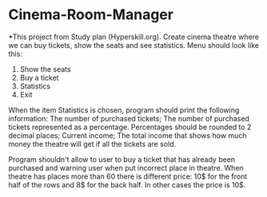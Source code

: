 # Cinema-Room-Manager
*This project from Study plan (Hyperskill.org).
Create cinema theatre where we can buy tickets, show the seats and see statistics.
Menu should look like this:

1. Show the seats
2. Buy a ticket
3. Statistics
0. Exit

When the item Statistics is chosen, program should print the following information:
The number of purchased tickets;
The number of purchased tickets represented as a percentage. Percentages should be rounded to 2 decimal places;
Current income;
The total income that shows how much money the theatre will get if all the tickets are sold.

Program shouldn't allow to user to buy a ticket that has already been purchased and warning user when put incorrect place in theatre.
When theatre has places more than 60 there is different price: 10$ for the front half of the rows and 8$ for the back half. In other cases the price is 10$.
